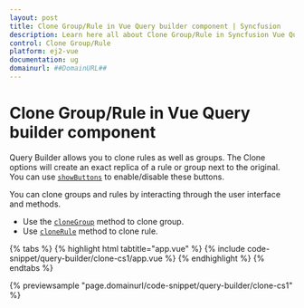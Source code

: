 ```yaml
---
layout: post
title: Clone Group/Rule in Vue Query builder component | Syncfusion
description: Learn here all about Clone Group/Rule in Syncfusion Vue Query builder component of Syncfusion Essential JS 2 and more.
control: Clone Group/Rule 
platform: ej2-vue
documentation: ug
domainurl: ##DomainURL##
---
```


# Clone Group/Rule in Vue Query builder component

Query Builder allows you to clone rules as well as groups. The Clone options will create an exact replica of a rule or group next to the original. You can use [`showButtons`](https://ej2.syncfusion.com/vue/documentation/api/query-builder/#showbuttons) to enable/disable these buttons.

You can clone groups and rules by interacting through the user interface and methods.

* Use the [`cloneGroup`](https://ej2.syncfusion.com/vue/documentation/api/query-builder/#cloneGroup) method to clone group.
* Use [`cloneRule`](https://ej2.syncfusion.com/vue/documentation/api/query-builder/#cloneRule) method to clone rule.

{% tabs %}
{% highlight html tabtitle="app.vue" %}
{% include code-snippet/query-builder/clone-cs1/app.vue %}
{% endhighlight %}
{% endtabs %}
        
{% previewsample "page.domainurl/code-snippet/query-builder/clone-cs1" %}